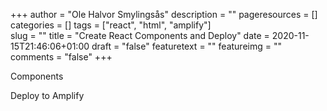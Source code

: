 +++
author = "Ole Halvor Smylingsås"
description = ""
pageresources = []
categories = []
tags = ["react", "html", "amplify"]     
slug = ""
title = "Create React Components and Deploy"
date = 2020-11-15T21:46:06+01:00
draft = "false"
featuretext = ""
featureimg = ""
comments = "false"
+++

Components

<App>
    <Board>
        <Tile>


Deploy to Amplify